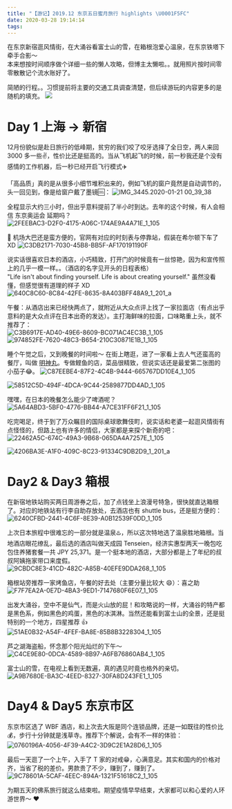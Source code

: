```yaml
---
title: "【游记】2019.12 东京五日蜜月旅行 highlights \U0001F5FC"
date: 2020-03-28 19:14:14
tags:
---
```



在东京新宿逛风情街，在大涌谷看富士山的雪，在箱根泡爱心温泉，在东京铁塔下牵手合影～   
本来想按时间顺序做个详细一些的懒人攻略，但博主太懒啦。。就用照片按时间零零散散记个流水账好了。

<!--more-->

简陋的行程。。习惯提前将主要的交通工具调查清楚，但后续游玩的内容更多的是随机的填充。
![](/images/blog/200104_japan_travel/15795379929367.jpg)


# Day 1 上海 -> 新宿
12月份貌似是赴日旅行的低峰期，贫穷的我们咬了咬牙选择了全日空，两人来回 3000 多一些✌️，性价比还是挺高的。当从飞机起飞的时候，前一秒我还是个没有感情的工作机器，后一秒已经开启飞行模式✈️    

「高品质」真的是从很多小细节堆积出来的，例如飞机的窗户竟然是自动调节的，头一回见到，像是给窗户戴了墨镜🆒：
![IMG_3445.2020-01-21 00_39_38](/images/blog/200104_japan_travel/IMG_3445.2020-01-21%2000_39_38.gif)

全程显示大约三小时，但出乎意料提前了半小时到达。去年的这个时候，有人会相信 东京奥运会 延期吗？   
![2FEEBAC3-D2F0-4175-A06C-174AE9A4A71E_1_105](/images/blog/200104_japan_travel/2FEEBAC3-D2F0-4175-A06C-174AE9A4A71E_1_105_c.jpeg)


🚌 机场大巴还是蛮方便的，官网有对应的时刻表与停靠站，假装在希尔顿下车了 XD
![C3DB2171-7030-45B8-BB5F-AF170191190F](/images/blog/200104_japan_travel/C3DB2171-7030-45B8-BB5F-AF170191190F.png)

说实话很喜欢日本的酒店，小巧精致，打开门的时候竟有一丝惊艳，因为和宣传照上的几乎一模一样。。（酒店的名字见开头的日程表格）    
"Life isn't about finding yourself. Life is about creating yourself." 虽然没看懂，但感觉很有道理的样子 XD
![640C8C60-8C84-42FE-8635-8A403BFF48A9_1_201_a](/images/blog/200104_japan_travel/640C8C60-8C84-42FE-8635-8A403BFF48A9_1_201_a.jpeg)

午餐：从酒店出来已经快两点了，就附近从大众点评上找了一家拉面店（有点出乎意料的是大众点评在日本出奇的发达）。主打海鲜味的拉面，口味略重上头，就不推荐了：   
![C3B6917E-AD40-49E6-8609-BC071AC4EC3B_1_105](/images/blog/200104_japan_travel/C3B6917E-AD40-49E6-8609-BC071AC4EC3B_1_105_c.jpeg)
![974852FE-7620-48C3-B654-210C30871E1B_1_105](/images/blog/200104_japan_travel/974852FE-7620-48C3-B654-210C30871E1B_1_105_c.jpeg)

睡个午觉之后，又到晚餐的时间啦～ 在街上瞎逛，进了一家看上去人气还蛮高的餐厅，叫做 [明神丸](http://www.dianping.com/shop/90621851)。专做鲣鱼的店，菜品很精致，但说实话还是最爱第二张图的小茄子😂。
![C87EEBE4-87F2-4C4B-9444-665767DD10E4_1_105](/images/blog/200104_japan_travel/C87EEBE4-87F2-4C4B-9444-665767DD10E4_1_105_c.jpeg)

![58512C5D-494F-4DCA-9C44-2589877DD4AD_1_105](/images/blog/200104_japan_travel/58512C5D-494F-4DCA-9C44-2589877DD4AD_1_105_c.jpeg)

嘿嘿，在日本的晚餐怎么能少了啤酒呢？
![5A64ABD3-5BF0-4776-BB44-A7CE31FF6F21_1_105](/images/blog/200104_japan_travel/5A64ABD3-5BF0-4776-BB44-A7CE31FF6F21_1_105_c.jpeg)

吃完喝足，终于到了万众瞩目的国际桌球歌舞伎町，说实话和老婆一起逛风情街有点怪怪的，但路上也有许多的情侣，大家都是来探个新奇的吧：
![22462A5C-674C-49A3-9B68-065DA4A7257E_1_105](/images/blog/200104_japan_travel/22462A5C-674C-49A3-9B68-065DA4A7257E_1_105_c.jpeg)

![4206BA3E-A1F0-409C-8C23-91334C9DB2D9_1_201_a](/images/blog/200104_japan_travel/4206BA3E-A1F0-409C-8C23-91334C9DB2D9_1_201_a.jpeg)


# Day2 & Day3 箱根
在新宿地铁站购买两日周游券之后，加了点钱坐上浪漫号特急，很快就直达箱根了。对应的地铁站有行李自助存放处，去酒店也有 shuttle bus，还是挺方便的：
![6240CFBD-2441-4C6F-8E39-A0B12539F0DD_1_105](/images/blog/200104_japan_travel/6240CFBD-2441-4C6F-8E39-A0B12539F0DD_1_105_c.jpeg)


上次日本旅程中很难忘的一部分就是温泉♨️，所以这次特地选了温泉胜地箱根。当地酒店眼花缭乱，最后选的酒店叫做天成园 Tenseien，经济实惠型两天一晚包吃包住养猪套餐一共 JPY 25,371。是一个挺本地的酒店，大部分都是上了年纪的叔叔阿姨拖家带口来度假。
![9CBDC8E3-41CD-482C-A85B-40EFE9DDA268_1_105](/images/blog/200104_japan_travel/9CBDC8E3-41CD-482C-A85B-40EFE9DDA268_1_105_c.jpeg)  

箱根站旁推荐一家烤鱼店，午餐的好去处（主要分量比较大 😄）：喜之助   
![F7F7EA2A-0E7D-4BA3-9ED1-7147680F6E07_1_105](/images/blog/200104_japan_travel/F7F7EA2A-0E7D-4BA3-9ED1-7147680F6E07_1_105_c.jpeg)

出发大涌谷，空中不是仙气，而是火山放的屁！和攻略说的一样，大涌谷的特产都是黑色系，例如黑色的鸡蛋，黑色的冰淇淋。当然还能看到富士山的全景，还是挺特别的一个地方，四星推荐 👍
![51AE0B32-A54F-4FEF-BA8E-85B8B3228304_1_105](/images/blog/200104_japan_travel/51AE0B32-A54F-4FEF-BA8E-85B8B3228304_1_105_c.jpeg)

芦之湖海盗船，怀念那个阳光灿烂的下午～   
![C4CE9E80-0DCA-4589-8B97-A6FB76860AB4_1_105](/images/blog/200104_japan_travel/C4CE9E80-0DCA-4589-8B97-A6FB76860AB4_1_105_c.jpeg)

富士山的雪，在电视上看到无数遍，真的遇见时竟也格外的亲切。
![A9B7680E-BA3C-4EED-8327-30FA8D243FE1_1_105](/images/blog/200104_japan_travel/A9B7680E-BA3C-4EED-8327-30FA8D243FE1_1_105_c.jpeg)

# Day4 & Day5 东京市区

东京市区选了 WBF 酒店，和上次去大阪是同个连锁品牌，还是一如既往的性价比💰，步行十分钟就是浅草寺。推荐下个解说，会有不一样的体验：   
![0760196A-4056-4F39-A4C2-3D9C2E1A28D6_1_105](/images/blog/200104_japan_travel/0760196A-4056-4F39-A4C2-3D9C2E1A28D6_1_105_c.jpeg)


最后一天逛了一个上午，入手了 T 家的对戒😁，心满意足。其实和国内的价格对齐，当省了税的差价。男款贵了不少，赚到了，赚到了。
![9C78601A-5CAF-4EEC-894A-1321F51618C2_1_105](/images/blog/200104_japan_travel/9C78601A-5CAF-4EEC-894A-1321F51618C2_1_105_c.jpeg)


为期五天的佛系旅行就这么结束啦。期望疫情早早结束，大家都可以和心爱的人环游世界～ ❤️   

